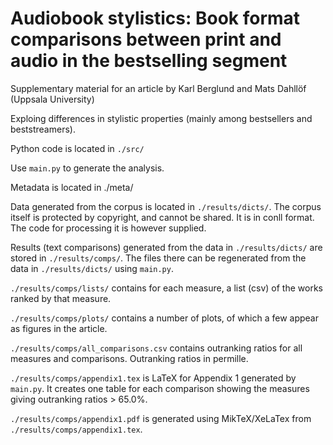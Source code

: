 # Audiobook stylistics: Book format comparisons between print and audio in the bestselling segment

Supplementary material for an article by Karl Berglund and Mats Dahllöf (Uppsala University)

Exploing differences in stylistic properties (mainly among bestsellers and beststreamers).

Python code is located in `./src/` 

Use `main.py` to generate the analysis.
    
Metadata is located in ./meta/

Data generated from the corpus is located in `./results/dicts/`. The corpus itself is
protected by copyright, and cannot be shared. It is in conll format. The code for
processing it is however supplied.

Results (text comparisons) generated from the data in `./results/dicts/` are stored in
`./results/comps/`. The files there can be regenerated from the data in `./results/dicts/`
using `main.py`.

`./results/comps/lists/` contains for each measure, a list (csv) of the works ranked by that measure.

`./results/comps/plots/` contains a number of plots, of which a few appear as figures in the article.

`./results/comps/all_comparisons.csv` contains outranking ratios for all measures and
comparisons. Outranking ratios in permille.

`./results/comps/appendix1.tex` is LaTeX for Appendix 1 generated by `main.py`. It creates 
one table for each comparison showing the measures giving outranking ratios > 65.0%.

`./results/comps/appendix1.pdf` is generated using MikTeX/XeLaTex from `./results/comps/appendix1.tex`.



